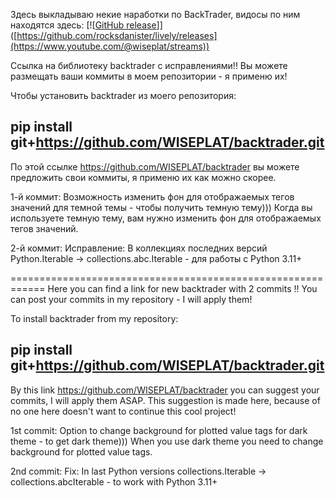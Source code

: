 Здесь выкладываю некие наработки по BackTrader, видосы по ним находятся здесь: [![[GitHub release](https://www.youtube.com/@wiseplat/streams)]]([https://github.com/rocksdanister/lively/releases](https://www.youtube.com/@wiseplat/streams)) 

Ссылка на библиотеку backtrader с исправлениями!! Вы можете размещать ваши коммиты в моем репозитории - я применю их!

Чтобы установить backtrader из моего репозитория:
## pip install git+https://github.com/WISEPLAT/backtrader.git

По этой ссылке https://github.com/WISEPLAT/backtrader вы можете предложить свои коммиты, я применю их как можно скорее.

1-й коммит: Возможность изменить фон для отображаемых тегов значений для темной темы - чтобы получить темную тему)))
Когда вы используете темную тему, вам нужно изменить фон для отображаемых тегов значений.

2-й коммит: Исправление: В коллекциях последних версий Python.Iterable -> collections.abc.Iterable - для работы с Python 3.11+


============================================================
Here you can find a link for new backtrader with 2 commits !! You can post your commits in my repository - I will apply them!

To install backtrader from my repository:
## pip install git+https://github.com/WISEPLAT/backtrader.git

By this link https://github.com/WISEPLAT/backtrader you can suggest your commits, I will apply them ASAP.
This suggestion is made here, because of no one here doesn't want to continue this cool project!

1st commit: Option to change background for plotted value tags for dark theme - to get dark theme)))
When you use dark theme you need to change background for plotted value tags.

2nd commit: Fix: In last Python versions collections.Iterable -> collections.abcIterable - to work with Python 3.11+
